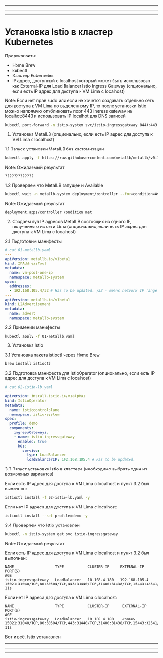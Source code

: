 ***
***
***


# Установка Istio в кластер Kubernetes

Пререквизиты:
- Home Brew
- kubectl
- Кластер Kubernetes
- IP адрес, доступный с localhost который может быть использован как External-IP для Load Balancer Istio Ingress Gateway (опционально, если есть IP адрес для доступа к VM Lima с localhost)

Note: Если нет прав sudo или если не хочется создавать отдельно сеть для доступа к VM Lima по выделенному IP, то после установки Istio можно напрямую опубликовать порт 443 ingress gateway на localhot:8443 и использовать IP localhot для DNS записей

```bash
kubectl port-forward -n istio-system svc/istio-ingressgateway 8443:443 --address 0.0.0.0
```

1. Установка MetalLB (опционально, если есть IP адрес для доступа к VM Lima с localhost)

1.1 Запуск установки MetalLB без кастомизации

```bash
kubectl apply -f https://raw.githubusercontent.com/metallb/metallb/v0.14.5/config/manifests/metallb-native.yaml
```
Note: Ожидаемый результат:
```log
?????????????
```

1.2 Проверяем что MetalLB запущен и Available
```bash
kubectl wait -n metallb-system deployment/controller --for=condition=Available --timeout=90s
```

Note: Ожидаемый результат:
```log
deployment.apps/controller condition met
```

2. Создаём пул IP адресов MetalLB состоящих из одного IP, полученного из сети Lima (опционально, если есть IP адрес для доступа к VM Lima с localhost)
   
2.1 Подготовим манифесты


```yaml
# cat 01-metallb.yaml
---
apiVersion: metallb.io/v1beta1
kind: IPAddressPool
metadata:
  name: vm-pool-one-ip
  namespace: metallb-system
spec:
  addresses:
  - 192.168.105.4/32 # Has to be updated. /32 - means network IP range with only one IP
---
apiVersion: metallb.io/v1beta1
kind: L2Advertisement
metadata:
  name: advert
  namespace: metallb-system
```

2.2 Применим манифесты 

```bash
kubectl apply -f 01-metallb.yaml
```

3. Установка Istio

3.1 Установка пакета istioctl через Home Brew

```bash
brew install istioctl
```


3.2 Подготовка манифеста для IstioOperator (опционально, если есть IP адрес для доступа к VM Lima с localhost)

```yaml
# cat 02-istio-lb.yaml
---
apiVersion: install.istio.io/v1alpha1
kind: IstioOperator
metadata:
  name: istiocontrolplane
  namespace: istio-system
spec:
  profile: demo
  components:
    ingressGateways:
    - name: istio-ingressgateway
      enabled: true
      k8s:
        service:
          type: LoadBalancer
          loadBalancerIP: 192.168.105.4 # Has to be updated.
```


3.3 Запуст установки Istio в кластере (необходимо выбрать один из возможных вариантов)

Если есть IP адрес для доступа к VM Lima с localhost и пункт 3.2 был выполнен:

```bash
istioctl install -f 02-istio-lb.yaml -y
```

Если нет IP адреса для доступа к VM Lima с localhost:

```bash
istioctl install --set profile=demo -y
```

3.4 Проверяем что Istio установлен

```bash
kubectl -n istio-system get svc istio-ingressgateway
```

Note: Ожидаемый результат:

Если есть IP адрес для доступа к VM Lima с localhost и пункт 3.2 был выполнен:

```log
NAME                   TYPE           CLUSTER-IP     EXTERNAL-IP     PORT(S)                                                                      AGE
istio-ingressgateway   LoadBalancer   10.108.4.180   192.168.105.4   15021:31040/TCP,80:30504/TCP,443:31440/TCP,31400:31438/TCP,15443:32541/TCP   11s
```


Если нет IP адреса для доступа к VM Lima с localhost:

```log
NAME                   TYPE           CLUSTER-IP      EXTERNAL-IP     PORT(S)                                                                      AGE
istio-ingressgateway   LoadBalancer   10.108.4.180    <none>          15021:31040/TCP,80:30504/TCP,443:31440/TCP,31400:31438/TCP,15443:32541/TCP   11s
```

Вот и всё. Istio установлен

***
***
***

